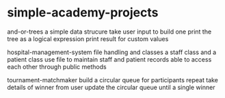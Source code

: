 # simple-academy-projects


and-or-trees
  a simple data strucure
  take user input to build one
  print the tree as a logical expression
  print result for custom values

hospital-management-system
  file handling and classes
  a staff class and a patient class
  use file to maintain staff and patient records
  able to access each other through public methods

tournament-matchmaker
  build a circular queue for participants
  repeat
    take details of winner from user
    update the circular queue
  until a single winner
